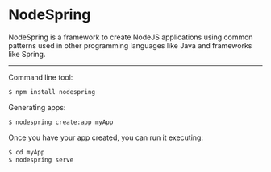 # NodeSpring


NodeSpring is a framework to create NodeJS applications using common patterns used in other programming languages like Java and frameworks like Spring.



---

Command line tool:
```bash
$ npm install nodespring
```

Generating apps:
```bash
$ nodespring create:app myApp
```

Once you have your app created, you can run it executing:
```bash
$ cd myApp
$ nodespring serve
```